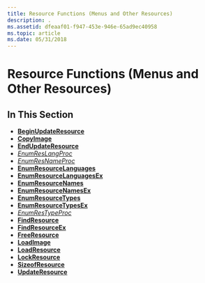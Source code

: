 ```yaml
---
title: Resource Functions (Menus and Other Resources)
description: .
ms.assetid: dfeaaf01-f947-453e-946e-65ad9ec40958
ms.topic: article
ms.date: 05/31/2018
---
```


# Resource Functions (Menus and Other Resources)

## In This Section

-   [**BeginUpdateResource**](/windows/desktop/api/Winbase/nf-winbase-beginupdateresourcea)
-   [**CopyImage**](/windows/desktop/api/Winuser/nf-winuser-copyimage)
-   [**EndUpdateResource**](/windows/desktop/api/Winbase/nf-winbase-endupdateresourcea)
-   [*EnumResLangProc*](/previous-versions/windows/desktop/legacy/ms648033(v=vs.85))
-   [*EnumResNameProc*](/windows/win32/api/libloaderapi/nc-libloaderapi-enumresnameproca)
-   [**EnumResourceLanguages**](/windows/desktop/api/Winbase/nf-winbase-enumresourcelanguagesa)
-   [**EnumResourceLanguagesEx**](/windows/win32/api/libloaderapi/nf-libloaderapi-enumresourcelanguagesexa)
-   [**EnumResourceNames**](/windows/desktop/api/Winbase/nf-winbase-enumresourcenamesa)
-   [**EnumResourceNamesEx**](/windows/win32/api/libloaderapi/nf-libloaderapi-enumresourcenamesexa)
-   [**EnumResourceTypes**](/windows/desktop/api/Winbase/nf-winbase-enumresourcetypesa)
-   [**EnumResourceTypesEx**](/windows/win32/api/libloaderapi/nf-libloaderapi-enumresourcetypesexa)
-   [*EnumResTypeProc*](/windows/win32/api/libloaderapi/nc-libloaderapi-enumrestypeproca)
-   [**FindResource**](/windows/desktop/api/Winbase/nf-winbase-findresourcea)
-   [**FindResourceEx**](/windows/desktop/api/Winbase/nf-winbase-findresourceexa)
-   [**FreeResource**](/windows/win32/api/libloaderapi/nf-libloaderapi-freeresource)
-   [**LoadImage**](/windows/desktop/api/Winuser/nf-winuser-loadimagea)
-   [**LoadResource**](/windows/win32/api/libloaderapi/nf-libloaderapi-loadresource)
-   [**LockResource**](/windows/win32/api/libloaderapi/nf-libloaderapi-lockresource)
-   [**SizeofResource**](/windows/win32/api/libloaderapi/nf-libloaderapi-sizeofresource)
-   [**UpdateResource**](/windows/desktop/api/Winbase/nf-winbase-updateresourcea)

 

 
